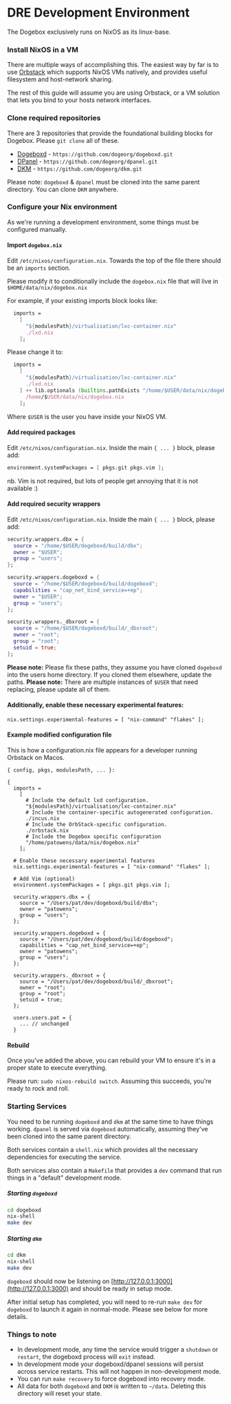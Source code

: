 # DRE Development Environment

The Dogebox exclusively runs on NixOS as its linux-base.

### Install NixOS in a VM

There are multiple ways of accomplishing this. The easiest way by far is to use [Orbstack](https://orbstack.dev/) which supports NixOS VMs natively, and provides useful filesystem and host-network sharing.

The rest of this guide will assume you are using Orbstack, or a VM solution that lets you bind to your hosts network interfaces.

### Clone required repositories

There are 3 repositories that provide the foundational building blocks for Dogebox. Please `git clone` all of these.

- [Dogeboxd](https://github.com/dogeorg/dogeboxd) - `https://github.com/dogeorg/dogeboxd.git`
- [DPanel](https://github.com/dogeorg/dpanel) - `https://github.com/dogeorg/dpanel.git`
- [DKM](https://github.com/dogeorg/dkm) - `https://github.com/dogeorg/dkm.git`

Please note: `dogeboxd` & `dpanel` must be cloned into the same parent directory. You can clone `DKM` anywhere.

### Configure your Nix environment

As we're running a development environment, some things must be configured manually.

#### Import `dogebox.nix`

Edit `/etc/nixos/configuration.nix`. Towards the top of the file there should be an `imports` section.

Please modify it to conditionally include the `dogebox.nix` file that will live in `$HOME/data/nix/dogebox.nix`

For example, if your existing imports block looks like:

```nix
  imports =
    [
      "${modulesPath}/virtualisation/lxc-container.nix"
      ./lxd.nix
    ];
```

Please change it to:

```nix
  imports =
    [
      "${modulesPath}/virtualisation/lxc-container.nix"
      ./lxd.nix
    ] ++ lib.optionals (builtins.pathExists "/home/$USER/data/nix/dogebox.nix") [
      /home/$USER/data/nix/dogebox.nix
    ];
```

Where `$USER` is the user you have inside your NixOS VM.

#### Add required packages

Edit `/etc/nixos/configuration.nix`. Inside the main `{ ... }` block, please add:

```nix
environment.systemPackages = [ pkgs.git pkgs.vim ];
```

nb. Vim is not required, but lots of people get annoying that it is not available :)

#### Add required security wrappers

Edit `/etc/nixos/configuration.nix`. Inside the main `{ ... }` block, please add:

```nix
security.wrappers.dbx = {
  source = "/home/$USER/dogeboxd/build/dbx";
  owner = "$USER";
  group = "users";
};

security.wrappers.dogeboxd = {
  source = "/home/$USER/dogeboxd/build/dogeboxd";
  capabilities = "cap_net_bind_service=+ep";
  owner = "$USER";
  group = "users";
};

security.wrappers._dbxroot = {
  source = "/home/$USER/dogeboxd/build/_dbxroot";
  owner = "root";
  group = "root";
  setuid = true;
};
```

**Please note:** Please fix these paths, they assume you have cloned `dogeboxd` into the users home directory. If you cloned them elsewhere, update the paths.
**Please note:** There are multiple instances of `$USER` that need replacing, please update all of them.

#### Additionally, enable these necessary experimental features:

```
nix.settings.experimental-features = [ "nix-command" "flakes" ];
```

#### Example modified configuration file

This is how a configuration.nix file appears for a developer running Orbstack on Macos.

```
{ config, pkgs, modulesPath, ... }:

{
  imports =
    [
      # Include the default lxd configuration.
      "${modulesPath}/virtualisation/lxc-container.nix"
      # Include the container-specific autogenerated configuration.
      ./incus.nix
      # Include the OrbStack-specific configuration.
      ./orbstack.nix
      # Include the Dogebox specific configuration
      "/home/patowens/data/nix/dogebox.nix"
    ];

  # Enable these necessary experimental features
  nix.settings.experimental-features = [ "nix-command" "flakes" ];

  # Add Vim (optional)
  environment.systemPackages = [ pkgs.git pkgs.vim ];

  security.wrappers.dbx = {
    source = "/Users/pat/dev/dogeboxd/build/dbx";
    owner = "patowens";
    group = "users";
  };

  security.wrappers.dogeboxd = {
    source = "/Users/pat/dev/dogeboxd/build/dogeboxd";
    capabilities = "cap_net_bind_service=+ep";
    owner = "patowens";
    group = "users";
  };

  security.wrappers._dbxroot = {
    source = "/Users/pat/dev/dogeboxd/build/_dbxroot";
    owner = "root";
    group = "root";
    setuid = true;
  };

  users.users.pat = {
    ... // unchanged
  }
  ```

#### Rebuild

Once you've added the above, you can rebuild your VM to ensure it's in a proper state to execute everything.

Please run: `sudo nixos-rebuild switch`. Assuming this succeeds, you're ready to rock and roll.

### Starting Services

You need to be running `dogeboxd` and `dkm` at the same time to have things working. `dpanel` is served via `dogeboxd` automatically, assuming they've been cloned into the same parent directory.

Both services contain a `shell.nix` which provides all the necessary dependencies for executing the service.

Both services also contain a `Makefile` that provides a `dev` command that run things in a "default" development mode.

##### Starting `dogeboxd`

```bash
cd dogeboxd
nix-shell
make dev
```

##### Starting `dkm`

```bash
cd dkm
nix-shell
make dev
```

`dogeboxd` should now be listening on [http://127.0.0.1:3000](http://127.0.0.1:3000) and should be ready in setup mode.

After initial setup has completed, you will need to re-run `make dev` for `dogeboxd` to launch it again in normal-mode. Please see below for more details.

### Things to note

- In development mode, any time the service would trigger a `shutdown` or `restart`, the dogeboxd process will `exit` instead.
- In development mode your dogeboxd/dpanel sessions will persist across service restarts. This will not happen in non-development mode.
- You can run `make recovery` to force dogeboxd into recovery mode.
- All data for both `dogeboxd` and `DKM` is written to `~/data`. Deleting this directory will reset your state.
